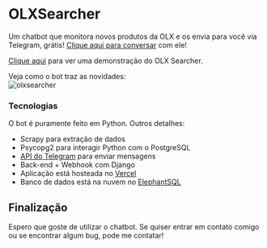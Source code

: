 # OLXSearcher

Um chatbot que monitora novos produtos da OLX e os envia para você via Telegram, grátis! [Clique aqui para conversar](https://t.me/OLXSearcher_bot) com ele!

[Clique aqui](https://drive.google.com/file/d/191knF0aiboA8XGNtih2bnTMOnD1EfnOh/view?usp=sharing) para ver uma demonstração do OLX Searcher.

Veja como o bot traz as novidades:<br>
![olxsearcher](https://user-images.githubusercontent.com/78512748/212734743-87296f4f-fc0c-4443-ae40-94a449d4fe4f.png)

### Tecnologias

O bot é puramente feito em Python. Outros detalhes:

- Scrapy para extração de dados
- Psycopg2 para interagir Python com o PostgreSQL
- [API do Telegram](https://core.telegram.org/) para enviar mensagens
- Back-end + Webhook com Django
- Aplicação está hosteada no [Vercel](https://vercel.com/)
- Banco de dados está na nuvem no [ElephantSQL](https://www.elephantsql.com/)

## Finalização

Espero que goste de utilizar o chatbot. Se quiser entrar em contato comigo ou se encontrar algum bug, pode me contatar!
